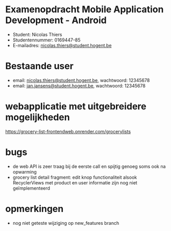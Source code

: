 # Examenopdracht Mobile Application Development - Android

- Student: Nicolas Thiers
- Studentennummer: 0169447-85
- E-mailadres: nicolas.thiers@student.hogent.be

# Bestaande user

- email: nicolas.thiers@student.hogent.be, wachtwoord: 12345678
- email: jan.jansens@student.hogent.be, wachtwoord: 12345678

# webapplicatie met uitgebreidere mogelijkheden

https://grocery-list-frontendweb.onrender.com/grocerylists

# bugs

- de web API is zeer traag bij de eerste call en spijtig genoeg soms ook na opwarming
- grocery list detail fragment: edit knop functionaliteit alsook RecyclerViews met product en user informatie zijn nog niet geïmplementeerd

# opmerkingen

- nog niet geteste wijziging op new_features branch